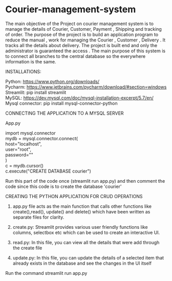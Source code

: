 # Courier-management-system

The main objective of the Project on courier management system is to manage the details of 
Courier, Customer, Payment , Shipping and tracking of order. The purpose of the project is to 
build an application program to reduce the manual , work for managing the Courier , 
Customer , Delivery . It tracks all the details about delivery. The project is built end and only the administrator is guaranteed the access . The main purpose of this system is to connect all branches to the central database so the everywhere information is the same.

INSTALLATIONS:

Python: https://www.python.org/downloads/ <br>
Pycharm: https://www.jetbrains.com/pycharm/download/#section=windows <br>
Streamlit: pip install streamlit <br>
MySQL: https://dev.mysql.com/doc/mysql-installation-excerpt/5.7/en/ <br>
Mysql connector: pip install mysql-connector-python <br>

CONNECTING THE APPLICATION TO A MYSQL SERVER

App.py

import mysql.connector <br>
mydb = mysql.connector.connect( <br>
host="localhost", <br>
user="root", <br>
password="" <br>
) <br>
c = mydb.cursor() <br>
c.execute("CREATE DATABASE courier") <br>

Run this part of the code once (streamlit run app.py) and then comment the 
code since this code is to create the database 'courier'

CREATING THE PYTHON APPLICATION FOR CRUD OPERATIONS

1. app.py file acts as the main function that calls other functions like 
create(),read(), update() and delete() which have been written as 
separate files for clarity.

2. create.py: Streamlit provides various user friendly functions like 
columns, selectbox etc which can be used to create an interactive UI.

3. read.py: In this file, you can view all the details that were add through 
the create file

4. update.py: In this file, you can update the details of a selected item that 
already exists in the database and see the changes in the UI itself


Run the command streamlit run app.py
